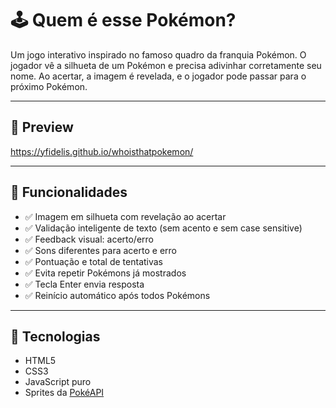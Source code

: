 # 🕹️ Quem é esse Pokémon?

Um jogo interativo inspirado no famoso quadro da franquia Pokémon. O jogador vê a silhueta de um Pokémon e precisa adivinhar corretamente seu nome. Ao acertar, a imagem é revelada, e o jogador pode passar para o próximo Pokémon.

---

## 📸 Preview

https://yfidelis.github.io/whoisthatpokemon/

---

## 🚀 Funcionalidades

- ✅ Imagem em silhueta com revelação ao acertar
- ✅ Validação inteligente de texto (sem acento e sem case sensitive)
- ✅ Feedback visual: acerto/erro
- ✅ Sons diferentes para acerto e erro
- ✅ Pontuação e total de tentativas
- ✅ Evita repetir Pokémons já mostrados
- ✅ Tecla Enter envia resposta
- ✅ Reinício automático após todos Pokémons

---

## 🧱 Tecnologias

- HTML5
- CSS3
- JavaScript puro
- Sprites da [PokéAPI](https://pokeapi.co)

